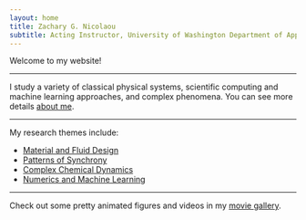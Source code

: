 ```yaml
---
layout: home
title: Zachary G. Nicolaou
subtitle: Acting Instructor, University of Washington Department of Applied Mathematics <br> Washington Research Foundation Postdoctoral Scholar
---
```


Welcome to my website!

---

I study a variety of classical physical systems, scientific computing and machine learning approaches, and complex phenomena. You can see more details [about me](aboutme.md).

---

My research themes include:
- [Material and Fluid Design](materials.md)
- [Patterns of Synchrony](synchronization.md)
- [Complex Chemical Dynamics](chemistry.md)
- [Numerics and Machine Learning](numerics.md)

---

Check out some pretty animated figures and videos in my [movie gallery](gallery.md).
